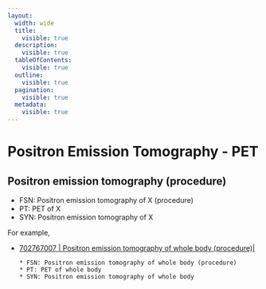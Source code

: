 ```yaml
---
layout:
  width: wide
  title:
    visible: true
  description:
    visible: true
  tableOfContents:
    visible: true
  outline:
    visible: true
  pagination:
    visible: true
  metadata:
    visible: true
---
```


# Positron Emission Tomography - PET

## Positron emission tomography (procedure)

  * FSN: Positron emission tomography of X (procedure)
  * PT: PET of X 
  * SYN: Positron emission tomography of X

For example,

* [ 702767007 | Positron emission tomography of whole body (procedure)|](http://snomed.info/id/702767007 "702767007 | Positron emission tomography of whole body \(procedure\) |")   

      * FSN: Positron emission tomography of whole body (procedure)
      * PT: PET of whole body
      * SYN: Positron emission tomography of whole body

